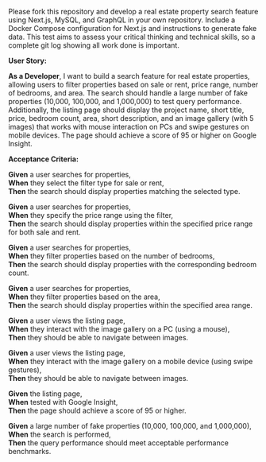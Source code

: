 Please fork this repository and develop a real estate property search feature using Next.js, MySQL, and GraphQL in your own repository. Include a Docker Compose configuration for Next.js and instructions to generate fake data. This test aims to assess your critical thinking and technical skills, so a complete git log showing all work done is important.

**User Story:**

**As a Developer**, I want to build a search feature for real estate properties, allowing users to filter properties based on sale or rent, price range, number of bedrooms, and area. The search should handle a large number of fake properties (10,000, 100,000, and 1,000,000) to test query performance. Additionally, the listing page should display the project name, short title, price, bedroom count, area, short description, and an image gallery (with 5 images) that works with mouse interaction on PCs and swipe gestures on mobile devices. The page should achieve a score of 95 or higher on Google Insight.

**Acceptance Criteria:**

**Given** a user searches for properties,  
**When** they select the filter type for sale or rent,  
**Then** the search should display properties matching the selected type.

**Given** a user searches for properties,  
**When** they specify the price range using the filter,  
**Then** the search should display properties within the specified price range for both sale and rent.

**Given** a user searches for properties,  
**When** they filter properties based on the number of bedrooms,  
**Then** the search should display properties with the corresponding bedroom count.

**Given** a user searches for properties,  
**When** they filter properties based on the area,  
**Then** the search should display properties within the specified area range.

**Given** a user views the listing page,  
**When** they interact with the image gallery on a PC (using a mouse),  
**Then** they should be able to navigate between images.

**Given** a user views the listing page,  
**When** they interact with the image gallery on a mobile device (using swipe gestures),  
**Then** they should be able to navigate between images.

**Given** the listing page,  
**When** tested with Google Insight,  
**Then** the page should achieve a score of 95 or higher.

**Given** a large number of fake properties (10,000, 100,000, and 1,000,000),  
**When** the search is performed,  
**Then** the query performance should meet acceptable performance benchmarks.
